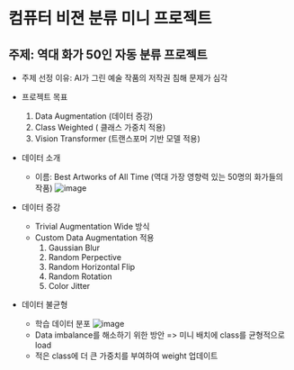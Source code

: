 # 컴퓨터 비젼 분류 미니 프로젝트

## 주제: 역대 화가 50인 자동 분류 프로젝트

* 주제 선정 이유: AI가 그린 예술 작품의 저작권 침해 문제가 심각

* 프로젝트 목표
  1. Data Augmentation (데이터 증강)
  2. Class Weighted ( 클래스 가중치 적용)
  3. Vision Transformer (트랜스포머 기반 모델 적용)
 
* 데이터 소개
  * 이름:  Best Artworks of All Time (역대 가장 영향력 있는 50명의 화가들의 작품)
  ![image](https://github.com/user-attachments/assets/4b8e3fb9-b767-46a8-8a1c-b0c204f420ea)

* 데이터 증강
  * Trivial Augmentation Wide 방식
  * Custom Data Augmentation 적용
    1. Gaussian Blur
    2. Random Perpective
    3. Random Horizontal Flip
    4. Random Rotation
    5. Color Jitter
* 데이터 불균형
  * 학습 데이터 분포
  ![image](https://github.com/user-attachments/assets/2c5ec3d7-0f41-4f03-b19c-2e56feefe201)
  * Data imbalance를 해소하기 위한 방안 => 미니 배치에 class를 균형적으로 load
  * 적은 class에 더 큰 가중치를 부여하여 weight 업데이트
  
 



